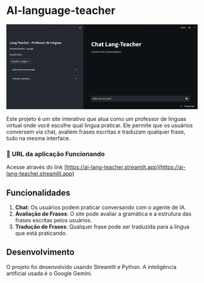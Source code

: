 # AI-language-teacher

![image demonstration](demonstration.gif)

Este projeto é um site interativo que atua como um professor de linguas virtual onde você escolhe qual lingua praticar. Ele permite que os usuários conversem via chat, avaliem frases escritas e traduzam qualquer frase, tudo na mesma interface.

### 🚀 URL da aplicação Funcionando

Acesse através do link [https://ai-lang-teacher.streamlit.app](https://ai-lang-teacher.streamlit.app)

## Funcionalidades

1. **Chat**: Os usuários podem praticar conversando com o agente de IA.
2. **Avaliação de Frases**: O site pode avaliar a gramática e a estrutura das frases escritas pelos usuários.
3. **Tradução de Frases**: Qualquer frase pode ser traduzida para a lingua que está praticando.

## Desenvolvimento

O projeto foi desenvolvido usando Streamlit e Python. A inteligência artificial usada é o Google Gemini.